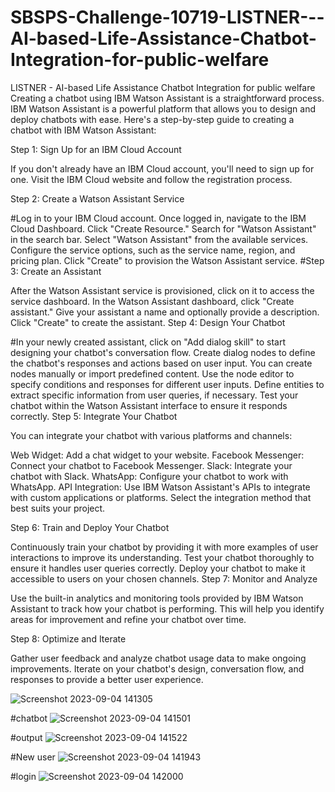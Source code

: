 # SBSPS-Challenge-10719-LISTNER---AI-based-Life-Assistance-Chatbot-Integration-for-public-welfare
LISTNER - AI-based Life Assistance Chatbot Integration for public welfare
Creating a chatbot using IBM Watson Assistant is a straightforward process. IBM Watson Assistant is a powerful platform that allows you to design and deploy chatbots with ease. Here's a step-by-step guide to creating a chatbot with IBM Watson Assistant:

Step 1: Sign Up for an IBM Cloud Account

If you don't already have an IBM Cloud account, you'll need to sign up for one. Visit the IBM Cloud website and follow the registration process.

Step 2: Create a Watson Assistant Service

#Log in to your IBM Cloud account.
Once logged in, navigate to the IBM Cloud Dashboard.
Click "Create Resource."
Search for "Watson Assistant" in the search bar.
Select "Watson Assistant" from the available services.
Configure the service options, such as the service name, region, and pricing plan.
Click "Create" to provision the Watson Assistant service.
#Step 3: Create an Assistant

After the Watson Assistant service is provisioned, click on it to access the service dashboard.
In the Watson Assistant dashboard, click "Create assistant."
Give your assistant a name and optionally provide a description.
Click "Create" to create the assistant.
Step 4: Design Your Chatbot

#In your newly created assistant, click on "Add dialog skill" to start designing your chatbot's conversation flow.
Create dialog nodes to define the chatbot's responses and actions based on user input. You can create nodes manually or import predefined content.
Use the node editor to specify conditions and responses for different user inputs.
Define entities to extract specific information from user queries, if necessary.
Test your chatbot within the Watson Assistant interface to ensure it responds correctly.
Step 5: Integrate Your Chatbot

You can integrate your chatbot with various platforms and channels:

Web Widget: Add a chat widget to your website.
Facebook Messenger: Connect your chatbot to Facebook Messenger.
Slack: Integrate your chatbot with Slack.
WhatsApp: Configure your chatbot to work with WhatsApp.
API Integration: Use IBM Watson Assistant's APIs to integrate with custom applications or platforms.
Select the integration method that best suits your project.

Step 6: Train and Deploy Your Chatbot

Continuously train your chatbot by providing it with more examples of user interactions to improve its understanding.
Test your chatbot thoroughly to ensure it handles user queries correctly.
Deploy your chatbot to make it accessible to users on your chosen channels.
Step 7: Monitor and Analyze

Use the built-in analytics and monitoring tools provided by IBM Watson Assistant to track how your chatbot is performing. This will help you identify areas for improvement and refine your chatbot over time.

Step 8: Optimize and Iterate

Gather user feedback and analyze chatbot usage data to make ongoing improvements. Iterate on your chatbot's design, conversation flow, and responses to provide a better user experience.




![Screenshot 2023-09-04 141305](https://github.com/smartinternz02/SBSPS-Challenge-10719-LISTNER---AI-based-Life-Assistance-Chatbot-Integration-for-public-welfare/assets/144004800/8a0befe0-2864-49d2-836f-a51a66338a77)


#chatbot
![Screenshot 2023-09-04 141501](https://github.com/smartinternz02/SBSPS-Challenge-10719-LISTNER---AI-based-Life-Assistance-Chatbot-Integration-for-public-welfare/assets/144004800/429a3891-b0ba-49b2-a09d-2599d5fe2dac)

#output
![Screenshot 2023-09-04 141522](https://github.com/smartinternz02/SBSPS-Challenge-10719-LISTNER---AI-based-Life-Assistance-Chatbot-Integration-for-public-welfare/assets/144004800/8a4dd165-5d5b-4cd0-8734-0cc62f901965)

#New user
![Screenshot 2023-09-04 141943](https://github.com/smartinternz02/SBSPS-Challenge-10719-LISTNER---AI-based-Life-Assistance-Chatbot-Integration-for-public-welfare/assets/144004800/6dcd65a9-38e6-4d85-93b4-71c63e1c139a)

#login
![Screenshot 2023-09-04 142000](https://github.com/smartinternz02/SBSPS-Challenge-10719-LISTNER---AI-based-Life-Assistance-Chatbot-Integration-for-public-welfare/assets/144004800/f29cc870-83e1-4493-8212-af9a367b2701)
